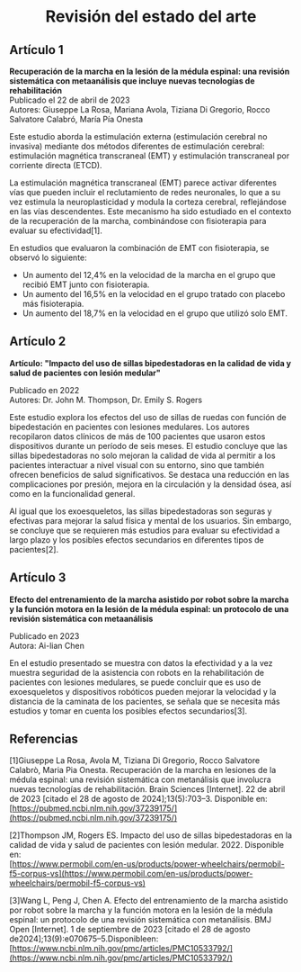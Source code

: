 # <p align="center"> Revisión del estado del arte</p>
## Artículo 1

**Recuperación de la marcha en la lesión de la médula espinal: una revisión sistemática con metaanálisis que incluye nuevas tecnologías de rehabilitación**  
Publicado el 22 de abril de 2023  
Autores: Giuseppe La Rosa, Mariana Avola, Tiziana Di Gregorio, Rocco Salvatore Calabró, María Pía Onesta 

Este estudio aborda la estimulación externa (estimulación cerebral no invasiva) mediante dos métodos diferentes de estimulación cerebral: estimulación magnética transcraneal (EMT) y estimulación transcraneal por corriente directa (ETCD).

La estimulación magnética transcraneal (EMT) parece activar diferentes vías que pueden incluir el reclutamiento de redes neuronales, lo que a su vez estimula la neuroplasticidad y modula la corteza cerebral, reflejándose en las vías descendentes. Este mecanismo ha sido estudiado en el contexto de la recuperación de la marcha, combinándose con fisioterapia para evaluar su efectividad\[1\].

En estudios que evaluaron la combinación de EMT con fisioterapia, se observó lo siguiente:

* Un aumento del 12,4% en la velocidad de la marcha en el grupo que recibió EMT junto con fisioterapia.  
* Un aumento del 16,5% en la velocidad en el grupo tratado con placebo más fisioterapia.  
* Un aumento del 18,7% en la velocidad en el grupo que utilizó solo EMT.

## Artículo 2

**Artículo: "Impacto del uso de sillas bipedestadoras en la calidad de vida y salud de pacientes con lesión medular"** 

Publicado en 2022  
Autores: Dr. John M. Thompson, Dr. Emily S. Rogers

Este estudio explora los efectos del uso de sillas de ruedas con función de bipedestación en pacientes con lesiones medulares. Los autores recopilaron datos clínicos de más de 100 pacientes que usaron estos dispositivos durante un período de seis meses. El estudio concluye que las sillas bipedestadoras no solo mejoran la calidad de vida al permitir a los pacientes interactuar a nivel visual con su entorno, sino que también ofrecen beneficios de salud significativos. Se destaca una reducción en las complicaciones por presión, mejora en la circulación y la densidad ósea, así como en la funcionalidad general.

Al igual que los exoesqueletos, las sillas bipedestadoras son seguras y efectivas para mejorar la salud física y mental de los usuarios. Sin embargo, se concluye que se requieren más estudios para evaluar su efectividad a largo plazo y los posibles efectos secundarios en diferentes tipos de pacientes​\[2\].

## Artículo 3

**Efecto del entrenamiento de la marcha asistido por robot sobre la marcha y la función motora en la lesión de la médula espinal: un protocolo de una revisión sistemática con metaanálisis** 

Publicado en 2023  
Autora: Ai-lian Chen

En el estudio presentado se muestra con datos la efectividad y a la vez muestra seguridad de la asistencia con robots en la rehabilitación de pacientes con lesiones medulares, se puede concluir que es uso de exoesqueletos y dispositivos robóticos pueden mejorar la velocidad y la distancia de la caminata de los pacientes, se señala que se necesita más estudios y tomar en cuenta los posibles efectos secundarios\[3\].

## Referencias  
\[1\]Giuseppe La Rosa, Avola M, Tiziana Di Gregorio, Rocco Salvatore Calabrò, Maria Pia Onesta. Recuperación de la marcha en lesiones de la médula espinal: una revisión sistemática con metanálisis que involucra nuevas tecnologías de rehabilitación. Brain Sciences \[Internet\]. 22 de abril de 2023 \[citado el 28 de agosto de 2024\];13(5):703–3. Disponible en: [https://pubmed.ncbi.nlm.nih.gov/37239175/](https://pubmed.ncbi.nlm.nih.gov/37239175/)

\[2\]Thompson JM, Rogers ES. Impacto del uso de sillas bipedestadoras en la calidad de vida y salud de pacientes con lesión medular. 2022\. Disponible en:  
[https://www.permobil.com/en-us/products/power-wheelchairs/permobil-f5-corpus-vs](https://www.permobil.com/en-us/products/power-wheelchairs/permobil-f5-corpus-vs)

\[3\]Wang L, Peng J, Chen A. Efecto del entrenamiento de la marcha asistido por robot sobre la marcha y la función motora en la lesión de la médula espinal: un protocolo de una revisión sistemática con metanálisis. BMJ Open \[Internet\]. 1 de septiembre de 2023 \[citado el 28 de agosto de2024\];13(9):e070675–5.Disponibleen: [https://www.ncbi.nlm.nih.gov/pmc/articles/PMC10533792/](https://www.ncbi.nlm.nih.gov/pmc/articles/PMC10533792/)  
